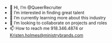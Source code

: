 - 👋 Hi, I’m @QueerRecruiter
- 👀 I’m interested in finding great talent 
- 🌱 I’m currently learning more about this industry
- 💞️ I’m looking to collaborate on projects and roles
- 📫 How to reach me 918.346.4874 or Kristen.holmes@ministrybrands.com

<!---
QueerRecruiter/QueerRecruiter is a ✨ special ✨ repository because its `README.md` (this file) appears on your GitHub profile.
You can click the Preview link to take a look at your changes.
--->
